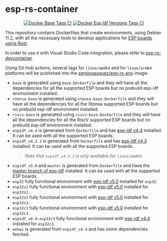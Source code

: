 # esp-rs-container
<div align="center">

[![Docker Base Tags CI](https://github.com/SergioGasquez/esp-rs-container/actions/workflows/base-tags.yml/badge.svg)](https://github.com/SergioGasquez/esp-rs-container/actions/workflows/base-tags.yml)
[![Docker Esp Idf Versions Tags CI](https://github.com/SergioGasquez/esp-rs-container/actions/workflows/esp-idf-tags.yml/badge.svg)](https://github.com/SergioGasquez/esp-rs-container/actions/workflows/esp-idf-tags.yml)
</div>

This repository contains Dockerfiles that create environments, using Debian
11.2, with all the necessary tools to develop applications for
[ESP boards using Rust](https://github.com/esp-rs).

In order to use it with Visual Studio Code integration, please refer to
[esp-rs-devcontainer](https://github.com/SergioGasquez/esp-rs-devcontainer).

Using Git Hub actions, several tags for `linux/amd64` and for `linux/arm64`
platforms will be published into the
[sergiogasquez/esp-rs-env](https://hub.docker.com/repository/docker/sergiogasquez/esp-rs-env) image:
- `base` is generated using `base.Dockerfile` and they will have
  all the dependencies for all the supported ESP boards but no prebuild esp-idf environment installed.
- `xtensa-base` is generated using `xtensa-base.Dockerfile` and they will have
  all the dependencies for all the Xtensa supported ESP boards but no prebuild esp-idf environment installed.
- `riscv-base` is generated using `riscv-base.Dockerfile` and they will have
  all the dependencies for all the RiscV supported ESP boards but no prebuild esp-idf environment installed.
- `espidf_v4.4` is generated from `Dockerfile` and has
  [esp-idf v4.4](https://github.com/espressif/esp-idf/tree/release/v4.4) installed.
  It can be used with all the supported ESP boards.
- `espidf_v4.3.2` is generated from `Dockerfile` and has
  [esp-idf v4.3](https://github.com/espressif/esp-idf/tree/release/v4.3) installed.
  It can be used with all the supported ESP boards.
    > _Note that `espidf_v4.3.2` is only available for `linux/amd64`._
- `espidf_v5.0` and `master` is generated from `Dockerfile` and have the [master
  branch of esp-idf](https://github.com/espressif/esp-idf/tree/master) installed.
  It can be used with all the supported ESP boards.
- `esp32` fully functional environment with
  [esp-idf v5.0](https://github.com/espressif/esp-idf/tree/master) installed for
  `esp32`.
- `esp32s2` fully functional environment with
  [esp-idf v5.0](https://github.com/espressif/esp-idf/tree/master) installed for
  `esp32s2`.
- `esp32s3` fully functional environment with
  [esp-idf v5.0](https://github.com/espressif/esp-idf/tree/master) installed for
  `esp32s3`.
- `esp32c3` fully functional environment with
  [esp-idf v5.0](https://github.com/espressif/esp-idf/tree/master) installed for
  `esp32c3`.
- `espidf_v4.4-esp32c3` fully functional environment with
  [esp-idf v4.4](https://github.com/espressif/esp-idf/tree/release/v4.4) installed for
  `esp32c3`.
- `wokwi` is generated from `espidf_v4.4` and has some dependencies fetched.